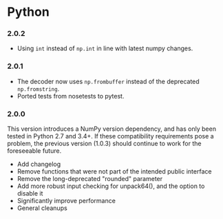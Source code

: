 Python
======

### 2.0.2

* Using `int` instead of `np.int` in line with latest numpy changes.

### 2.0.1

* The decoder now uses `np.frombuffer` instead of the deprecated `np.fromstring`.
* Ported tests from nosetests to pytest.

### 2.0.0

This version introduces a NumPy version dependency, and has only been tested in
Python 2.7 and 3.4+.  If these compatibility requirements pose a problem, the
previous version (1.0.3) should continue to work for the foreseeable future.

* Add changelog
* Remove functions that were not part of the intended public interface
* Remove the long-deprecated "rounded" parameter
* Add more robust input checking for unpack64(), and the option to disable it
* Significantly improve performance
* General cleanups

